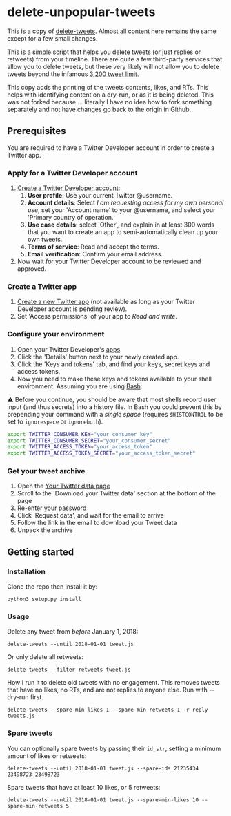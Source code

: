 # delete-unpopular-tweets

This is a copy of [delete-tweets](https://github.com/koenrh/delete-tweets). Almost all content here remains the same except for a few small changes.

This is a simple script that helps you delete tweets (or just replies or retweets)
from your timeline. There are quite a few third-party services that allow you
to delete tweets, but these very likely will not allow you to delete tweets beyond
the infamous [3,200 tweet limit](https://web.archive.org/web/20131019125213/https://dev.twitter.com/discussions/276).

This copy adds the printing of the tweets contents, likes, and RTs. This helps with identifying content on a dry-run, or as it is being deleted. This was not forked because ... literally I have no idea how to fork something separately and not have changes go back to the origin in Github.

## Prerequisites

You are required to have a Twitter Developer account in order to create a Twitter app.

### Apply for a Twitter Developer account

1. [Create a Twitter Developer account](https://developer.twitter.com/en/apply):
    1. **User profile**: Use your current Twitter @username.
    1. **Account details**: Select *I am requesting access for my own personal use*,
      set your 'Account name' to your @username, and select your 'Primary country
      of operation.
    1. **Use case details**: select 'Other', and explain in at least 300 words that
      you want to create an app to semi-automatically clean up your own tweets.
    1. **Terms of service**: Read and accept the terms.
    1. **Email verification**: Confirm your email address.
1. Now wait for your Twitter Developer account to be reviewed and approved.

### Create a Twitter app

1. [Create a new Twitter app](https://developer.twitter.com/en/apps/create) (not
  available as long as your Twitter Developer account is pending review).
1. Set 'Access permissions' of your app to *Read and write*.

### Configure your environment

1. Open your Twitter Developer's [apps](https://developer.twitter.com/en/apps).
1. Click the 'Details' button next to your newly created app.
1. Click the 'Keys and tokens' tab, and find your keys, secret keys and access tokens.
1. Now you need to make these keys and tokens available to your shell environment.
  Assuming you are using [Bash](https://en.wikipedia.org/wiki/Bash_(Unix_shell)):

:warning: Before you continue, you should be aware that most shells record user
input (and thus secrets) into a history file. In Bash you could prevent this by
prepending your command with a _single space_ (requires `$HISTCONTROL` to be set
to `ignorespace` or `ignoreboth`).

```bash
export TWITTER_CONSUMER_KEY="your_consumer_key"
export TWITTER_CONSUMER_SECRET="your_consumer_secret"
export TWITTER_ACCESS_TOKEN="your_access_token"
export TWITTER_ACCESS_TOKEN_SECRET="your_access_token_secret"
```

### Get your tweet archive

1. Open the [Your Twitter data page](https://twitter.com/settings/your_twitter_data)
1. Scroll to the 'Download your Twitter data' section at the bottom of the page
1. Re-enter your password
1. Click 'Request data', and wait for the email to arrive
1. Follow the link in the email to download your Tweet data
1. Unpack the archive

## Getting started

### Installation

Clone the repo then install it by:

```
python3 setup.py install
```



### Usage

Delete any tweet from _before_ January 1, 2018:

```
delete-tweets --until 2018-01-01 tweet.js
```

Or only delete all retweets:

```
delete-tweets --filter retweets tweet.js
```

How I run it to delete old tweets with no engagement. This removes tweets that have no likes, no RTs, and are not replies to anyone else. Run with --dry-run first.

```delete-tweets --spare-min-likes 1 --spare-min-retweets 1 -r reply tweets.js```

### Spare tweets

You can optionally spare tweets by passing their `id_str`, setting a minimum
amount of likes or retweets:

```
delete-tweets --until 2018-01-01 tweet.js --spare-ids 21235434 23498723 23498723
```

Spare tweets that have at least 10 likes, or 5 retweets:

```
delete-tweets --until 2018-01-01 tweet.js --spare-min-likes 10 --spare-min-retweets 5
```
